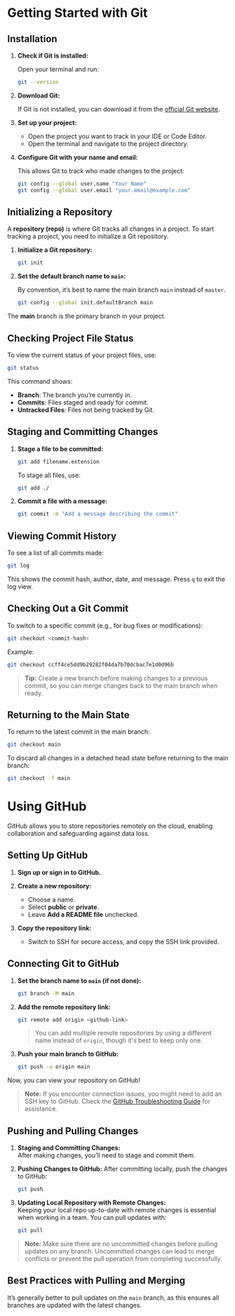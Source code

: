 # Getting Started with Git

## Installation

1. **Check if Git is installed:**

   Open your terminal and run:
   ```bash
   git --version
   ```

2. **Download Git:**

   If Git is not installed, you can download it from the [official Git website](https://git-scm.com/).


3. **Set up your project:**

   - Open the project you want to track in your IDE or Code Editor.
   - Open the terminal and navigate to the project directory.


4. **Configure Git with your name and email:**

   This allows Git to track who made changes to the project:
   ```bash
   git config --global user.name "Your Name"
   git config --global user.email "your.email@example.com"
   ```

## Initializing a Repository

A **repository (repo)** is where Git tracks all changes in a project. To start tracking a project, you need to initialize a Git repository.

1. **Initialize a Git repository:**
   ```bash
   git init
   ```

2. **Set the default branch name to `main`:**

   By convention, it’s best to name the main branch `main` instead of `master`.
   ```bash
   git config --global init.defaultBranch main
   ```

The **main** branch is the primary branch in your project.

## Checking Project File Status

To view the current status of your project files, use:
```bash
git status
```

This command shows:
- **Branch**: The branch you’re currently in.
- **Commits**: Files staged and ready for commit.
- **Untracked Files**: Files not being tracked by Git.

## Staging and Committing Changes

1. **Stage a file to be committed:**
   ```bash
   git add filename.extension
   ```
   To stage all files, use:
   ```bash
   git add ./
   ```

2. **Commit a file with a message:**
   ```bash
   git commit -m "Add a message describing the commit"
   ```

## Viewing Commit History

To see a list of all commits made:
```bash
git log
```

This shows the commit hash, author, date, and message. Press `q` to exit the log view.

## Checking Out a Git Commit

To switch to a specific commit (e.g., for bug fixes or modifications):
```bash
git checkout <commit-hash>
```

Example:
```bash
git checkout ccff4ce5dd9b29282f04da7b70dcbac7e1d0d96b
```

> **Tip:** Create a new branch before making changes to a previous commit, so you can merge changes back to the main branch when ready.

## Returning to the Main State

To return to the latest commit in the main branch:
```bash
git checkout main
```

To discard all changes in a detached head state before returning to the main branch:
```bash
git checkout -f main
```

# Using GitHub

GitHub allows you to store repositories remotely on the cloud, enabling collaboration and safeguarding against data loss.

## Setting Up GitHub

1. **Sign up or sign in to GitHub.**
2. **Create a new repository:**
   - Choose a name.
   - Select **public** or **private**.
   - Leave **Add a README file** unchecked.

3. **Copy the repository link:**
   - Switch to SSH for secure access, and copy the SSH link provided.

## Connecting Git to GitHub

1. **Set the branch name to `main` (if not done):**
   ```bash
   git branch -M main
   ```

2. **Add the remote repository link:**
   ```bash
   git remote add origin <github-link>
   ```
   > You can add multiple remote repositories by using a different name instead of `origin`, though it's best to keep only one.

3. **Push your main branch to GitHub:**
   ```bash
   git push -u origin main
   ```

Now, you can view your repository on GitHub!

> **Note:** If you encounter connection issues, you might need to add an SSH key to GitHub. Check the [GitHub Troubleshooting Guide](https://docs.github.com/en/authentication/connecting-to-github-with-ssh) for assistance.

## Pushing and Pulling Changes

1. **Staging and Committing Changes:**  
   After making changes, you’ll need to stage and commit them.
   

2. **Pushing Changes to GitHub:**
   After committing locally, push the changes to GitHub:
   ```bash
   git push
   ```

3. **Updating Local Repository with Remote Changes:**  
   Keeping your local repo up-to-date with remote changes is essential when working in a team. You can pull updates with:
   ```bash
   git pull
   ```
> **Note:** Make sure there are no uncommitted changes before pulling updates on any branch. Uncommitted changes can lead to merge conflicts or prevent the pull operation from completing successfully.
   
## Best Practices with Pulling and Merging

It’s generally better to pull updates on the `main` branch, as this ensures all branches are updated with the latest changes.

```